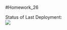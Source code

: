#Homework_26

Status of Last Deployment:<br>
<img src="https://github.com/Ivan-2022/Homework_26/workflows/homework_26/badge.svg?branch=master"><br>

